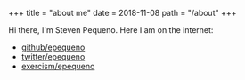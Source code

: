 +++
title = "about me"
date = 2018-11-08
path = "/about"
+++

Hi there, I'm Steven Pequeno. Here I am on the internet:

- <a href="https://github.com/epequeno" target="_blank">github/epequeno</a>
- <a href="https://twitter.com/epequeno" target="_blank">twitter/epequeno</a>
- <a href="https://exercism.io/profiles/epequeno" target="_blank">exercism/epequeno</a>